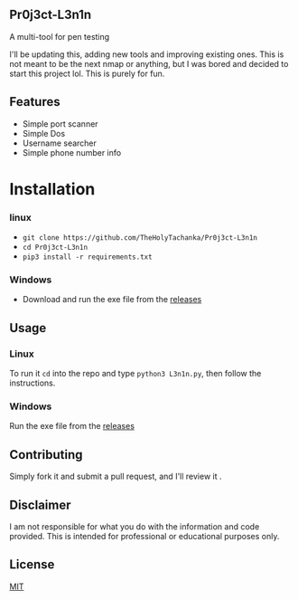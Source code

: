 ## Pr0j3ct-L3n1n
A multi-tool for pen testing

I'll be updating this, adding new tools and improving existing ones.
This is not meant to be the next nmap or anything, but I was bored and decided to start this project lol.
This is purely for fun. 

## Features
* Simple port scanner
* Simple Dos
* Username searcher
* Simple phone number info

# Installation
### linux
* `git clone https://github.com/TheHolyTachanka/Pr0j3ct-L3n1n`
* `cd Pr0j3ct-L3n1n`
* `pip3 install -r requirements.txt`
### Windows
* Download and run the exe file from the <a href="https://github.com/TheHolyTachanka/Pr0j3ct-L3n1n/releases">releases</a>

## Usage
### Linux
To run it `cd` into the repo and type `python3 L3n1n.py`, then follow the instructions.
### Windows
Run the exe file from the <a href="https://github.com/TheHolyTachanka/Pr0j3ct-L3n1n/releases">releases</a> 

## Contributing
Simply fork it and submit a pull request, and I'll review it .

## Disclaimer
I am not responsible for what you do with the information and code provided. This is intended for professional or educational purposes only.


## License
<a href="https://mit-license.org/"> MIT </a>
